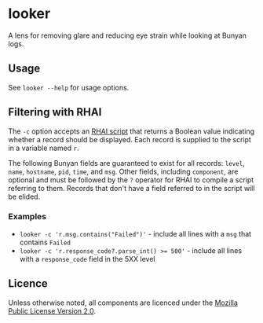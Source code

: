 # looker

A lens for removing glare and reducing eye strain while looking at Bunyan logs.

## Usage

See `looker --help` for usage options.

## Filtering with RHAI

The `-c` option accepts an [RHAI script](https://rhai.rs) that returns a Boolean
value indicating whether a record should be displayed. Each record is supplied
to the script in a variable named `r`.

The following Bunyan fields are guaranteed to exist for all records: `level`,
`name`, `hostname`, `pid`, `time`, and `msg`. Other fields, including
`component`, are optional and must be followed by the `?` operator for RHAI to
compile a script referring to them. Records that don't have a field referred to
in the script will be elided.

### Examples

- `looker -c 'r.msg.contains("Failed")'` - include all lines with a `msg` that
  contains `Failed`
- `looker -c 'r.response_code?.parse_int() >= 500'` - include all lines with a
  `response_code` field in the 5XX level

## Licence

Unless otherwise noted, all components are licenced under the [Mozilla Public
License Version 2.0](./LICENSE).
